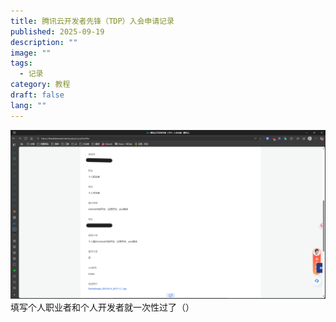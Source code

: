 ```yaml
---
title: 腾讯云开发者先锋（TDP）入会申请记录
published: 2025-09-19
description: ""
image: ""
tags:
  - 记录
category: 教程
draft: false
lang: ""
---
```

![](../../assets/images/屏幕截图%202025-09-19%20104118.png)
填写个人职业者和个人开发者就一次性过了（）